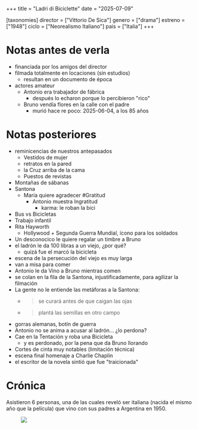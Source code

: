 +++
title = "Ladri di Biciclette"
date = "2025-07-09"

[taxonomies]
director = ["Vittorio De Sica"]
genero = ["drama"]
estreno = ["1948"]
ciclo = ["Neorealismo Italiano"]
pais = ["Italia"]
+++

# Notas antes de verla

* financiada por los amigos del director
* filmada totalmente en locaciones (sin estudios)
  * resultan en un documento de época
* actores amateur
  * Antonio era trabajador de fábrica
    * después lo echaron porque lo percibieron "rico"
  * Bruno vendía flores en la calle con el padre
    * murió hace re poco: 2025-06-04, a los 85 años

# Notas posteriores

* reminicencias de nuestros antepasados
  * Vestidos de mujer
  * retratos en la pared
  * la Cruz arriba de la cama
  * Puestos de revistas
* Montañas de sábanas
* Santona
  * María quiere agradecer #Gratitud
    * Antonio muestra Ingratitud
      * karma: le roban la bici
* Bus vs Bicicletas
* Trabajo infantil
* Rita Hayworth
  * Hollywood + Segunda Guerra Mundial, ícono para los soldados
* Un desconocico le quiere regalar un timbre a Bruno
* el ladrón le da 100 libras a un viejo, ¿por qué?
  * quizá fue el marcó la bicicleta
* escena de la persecución del viejo es muy larga
* van a misa para comer
* Antonio le da Vino a Bruno mientras comen
* se colan en la fila de la Santona, injustificadamente, para agilizar la filmación
* La gente no le entiende las metáforas a la Santona:
  * > se curará antes de que caigan las ojas
  * > plantá las semillas en otro campo
* gorras alemanas, botín de guerra
* Antonio no se anima a acusar al ladrón... ¿lo perdona?
* Cae en la Tentación y roba una Bicicleta
  * y es perdonado, por la pena que da Bruno llorando
* Cortes de cinta muy notables (limitación técnica)
* escena final homenaje a Charlie Chaplin
* el escritor de la novela sintió que fue "traicionada"

# Crónica

Asistieron 6 personas, una de las cuales reveló ser
italiana (nacida el mismo año que la película) que
vino con sus padres a Argentina en 1950.

<figure>
    <img src=../ladri_bruno.png style="max-width:400px;" />
</figure>
